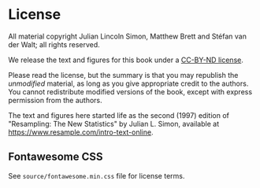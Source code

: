 # License

All material copyright Julian Lincoln Simon, Matthew Brett and Stéfan van der
Walt; all rights reserved.

We release the text and figures for this book under a [CC-BY-ND
license](https://creativecommons.org/licenses/by-nd/4.0).

Please read the license, but the summary is that you may republish the
*unmodified* material, as long as you give appropriate credit to the authors.
You cannot redistribute modified versions of the book, except with express
permission from the authors.

The text and figures here started life as the second (1997)
edition of "Resampling: The New Statistics" by Julian L. Simon, available at <https://www.resample.com/intro-text-online>.

## Fontawesome CSS

See `source/fontawesome.min.css` file for license terms.
